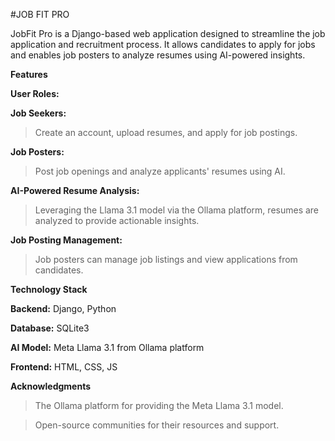 #JOB FIT PRO

JobFit Pro is a Django-based web application designed to streamline the job application and recruitment process. It allows candidates to apply for jobs and enables job posters to analyze resumes using AI-powered insights.

**Features**



**User Roles:**

**Job Seekers:**

   > Create an account, upload resumes, and apply for job postings.




    
**Job Posters:**

   > Post job openings and analyze applicants' resumes using AI.


    
**AI-Powered Resume Analysis:**

   > Leveraging the Llama 3.1 model via the Ollama platform, resumes are analyzed to provide actionable insights.



    
**Job Posting Management:**


   > Job posters can manage job listings and view applications from candidates.

    

**Technology Stack**



**Backend:** Django, Python



**Database:** SQLite3




**AI Model:** Meta Llama 3.1 from Ollama platform


**Frontend:** HTML, CSS, JS

**Acknowledgments**



  > The Ollama platform for providing the Meta Llama 3.1 model.


  > Open-source communities for their resources and support.
